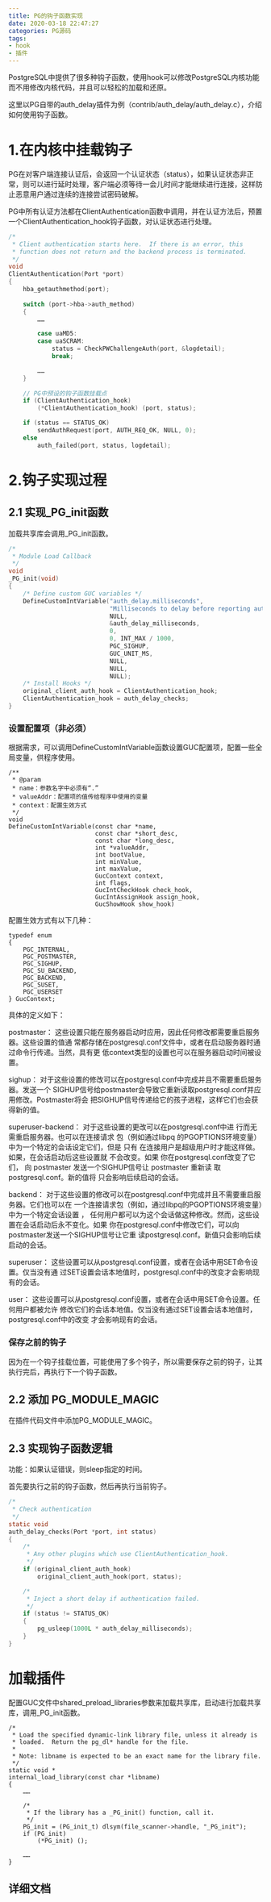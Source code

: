 ```yaml
---
title: PG的钩子函数实现
date: 2020-03-18 22:47:27
categories: PG源码
tags:
- hook
- 插件
---
```


PostgreSQL中提供了很多种钩子函数，使用hook可以修改PostgreSQL内核功能而不用修改内核代码，并且可以轻松的加载和还原。

这里以PG自带的auth_delay插件为例（contrib/auth_delay/auth_delay.c），介绍如何使用钩子函数。

# 1.在内核中挂载钩子
PG在对客户端连接认证后，会返回一个认证状态（status），如果认证状态非正常，则可以进行延时处理，客户端必须等待一会儿时间才能继续进行连接，这样防止恶意用户通过连续的连接尝试密码破解。

PG中所有认证方法都在ClientAuthentication函数中调用，并在认证方法后，预置一个ClientAuthentication_hook钩子函数，对认证状态进行处理。

```c
/*
 * Client authentication starts here.  If there is an error, this
 * function does not return and the backend process is terminated.
 */
void
ClientAuthentication(Port *port)
{
    hba_getauthmethod(port);
    
    switch (port->hba->auth_method)
	{
		……

		case uaMD5:
		case uaSCRAM:
			status = CheckPWChallengeAuth(port, &logdetail);
			break;

		……
	}
	
	// PG中预设的钩子函数挂载点
	if (ClientAuthentication_hook)
		(*ClientAuthentication_hook) (port, status);

	if (status == STATUS_OK)
		sendAuthRequest(port, AUTH_REQ_OK, NULL, 0);
	else
		auth_failed(port, status, logdetail);
```

# 2.钩子实现过程

## 2.1 实现_PG_init函数
加载共享库会调用_PG_init函数。
```c
/*
 * Module Load Callback
 */
void
_PG_init(void)
{
	/* Define custom GUC variables */
	DefineCustomIntVariable("auth_delay.milliseconds",
							"Milliseconds to delay before reporting authentication failure",
							NULL,
							&auth_delay_milliseconds,
							0,
							0, INT_MAX / 1000,
							PGC_SIGHUP,
							GUC_UNIT_MS,
							NULL,
							NULL,
							NULL);
	/* Install Hooks */
	original_client_auth_hook = ClientAuthentication_hook;
	ClientAuthentication_hook = auth_delay_checks;
}
```
### 设置配置项（非必须）
根据需求，可以调用DefineCustomIntVariable函数设置GUC配置项，配置一些全局变量，供程序使用。

```
/** 
 * @param
 * name：参数名字中必须有“.”
 * valueAddr：配置项的值传给程序中使用的变量
 * context：配置生效方式
 */
void
DefineCustomIntVariable(const char *name,
						const char *short_desc,
						const char *long_desc,
						int *valueAddr,
						int bootValue,
						int minValue,
						int maxValue,
						GucContext context,
						int flags,
						GucIntCheckHook check_hook,
						GucIntAssignHook assign_hook,
						GucShowHook show_hook)
```

配置生效方式有以下几种：
```
typedef enum
{
	PGC_INTERNAL,
	PGC_POSTMASTER,
	PGC_SIGHUP,
	PGC_SU_BACKEND,
	PGC_BACKEND,
	PGC_SUSET,
	PGC_USERSET
} GucContext;
```
具体的定义如下：

postmaster： 这些设置只能在服务器启动时应用，因此任何修改都需要重启服务器。这些设置的值通 常都存储在postgresql.conf文件中，或者在启动服务器时通过命令行传递。当然，具有更 低context类型的设置也可以在服务器启动时间被设置。 

sighup： 对于这些设置的修改可以在postgresql.conf中完成并且不需要重启服务器。发送一个 SIGHUP信号给postmaster会导致它重新读取postgresql.conf并应用修改。Postmaster将会 把SIGHUP信号传递给它的孩子进程，这样它们也会获得新的值。 

superuser-backend： 对于这些设置的更改可以在postgresql.conf中进 行而无需重启服务器。也可以在连接请求 包（例如通过libpq 的PGOPTIONS环境变量）中为一个特定的会话设定它们，但是 只有 在连接用户是超级用户时才能这样做。如果，在会话启动后这些设置就 不会改变。如果 你在postgresql.conf改变了它们， 向 postmaster 发送一个SIGHUP信号让 postmaster 重新读 取postgresql.conf。新的值将 只会影响后续启动的会话。 


backend： 对于这些设置的修改可以在postgresql.conf中完成并且不需要重启服务器。它们也可以在 一个连接请求包（例如，通过libpq的PGOPTIONS环境变量）中为一个特定会话设置 ， 任何用户都可以为这个会话做这种修改。然而，这些设置在会话启动后永不变化。如果 你在postgresql.conf中修改它们，可以向postmaster发送一个SIGHUP信号让它重 读postgresql.conf。新值只会影响后续启动的会话。 

superuser： 这些设置可以从postgresql.conf设置，或者在会话中用SET命令设置。仅当没有通 过SET设置会话本地值时，postgresql.conf中的改变才会影响现有的会话。 

user： 这些设置可以从postgresql.conf设置，或者在会话中用SET命令设置。任何用户都被允许 修改它们的会话本地值。仅当没有通过SET设置会话本地值时，postgresql.conf中的改变 才会影响现有的会话。


### 保存之前的钩子
因为在一个钩子挂载位置，可能使用了多个钩子，所以需要保存之前的钩子，让其执行完后，再执行下一个钩子函数。

## 2.2 添加 PG_MODULE_MAGIC
在插件代码文件中添加PG_MODULE_MAGIC。

## 2.3 实现钩子函数逻辑
功能：如果认证错误，则sleep指定的时间。

首先要执行之前的钩子函数，然后再执行当前钩子。

```c
/*
 * Check authentication
 */
static void
auth_delay_checks(Port *port, int status)
{
	/*
	 * Any other plugins which use ClientAuthentication_hook.
	 */
	if (original_client_auth_hook)
		original_client_auth_hook(port, status);

	/*
	 * Inject a short delay if authentication failed.
	 */
	if (status != STATUS_OK)
	{
		pg_usleep(1000L * auth_delay_milliseconds);
	}
}
```

# 加载插件
配置GUC文件中shared_preload_libraries参数来加载共享库，启动进行加载共享库，调用_PG_init函数。
```
/*
 * Load the specified dynamic-link library file, unless it already is
 * loaded.  Return the pg_dl* handle for the file.
 *
 * Note: libname is expected to be an exact name for the library file.
 */
static void *
internal_load_library(const char *libname)
{
    ……
    
    /*
     * If the library has a _PG_init() function, call it.
     */
    PG_init = (PG_init_t) dlsym(file_scanner->handle, "_PG_init");
    if (PG_init)
        (*PG_init) ();
    
    ……
}
```







## 详细文档



